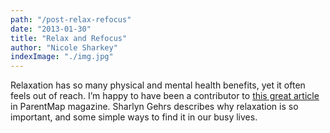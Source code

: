 ```yaml
---
path: "/post-relax-refocus"
date: "2013-01-30"
title: "Relax and Refocus"
author: "Nicole Sharkey"
indexImage: "./img.jpg"
---
```


Relaxation has so many physical and mental health benefits, yet it often feels out of reach.  I’m happy to have been a contributor to [this great article](http://www.parentmap.com/article/take-it-easy-cut-the-mom-stress-and-love-yourself) in ParentMap magazine.  Sharlyn Gehrs describes why relaxation is so important, and some simple ways to find it in our busy lives.